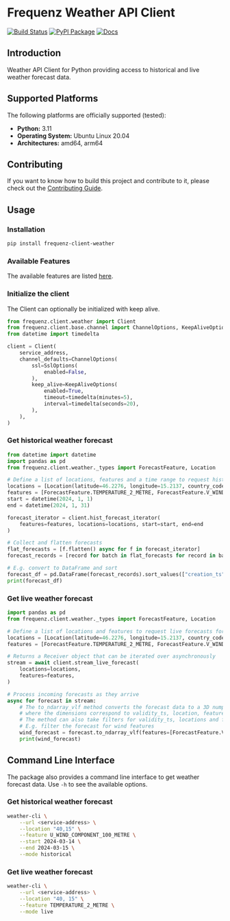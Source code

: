 # Frequenz Weather API Client

[![Build Status](https://github.com/frequenz-floss/frequenz-client-weather-python/actions/workflows/ci.yaml/badge.svg)](https://github.com/frequenz-floss/frequenz-client-weather-python/actions/workflows/ci.yaml)
[![PyPI Package](https://img.shields.io/pypi/v/frequenz-client-weather)](https://pypi.org/project/frequenz-client-weather/)
[![Docs](https://img.shields.io/badge/docs-latest-informational)](https://frequenz-floss.github.io/frequenz-client-weather-python/)

## Introduction

Weather API Client for Python providing access to historical and live weather forecast data.

## Supported Platforms

The following platforms are officially supported (tested):

- **Python:** 3.11
- **Operating System:** Ubuntu Linux 20.04
- **Architectures:** amd64, arm64

## Contributing

If you want to know how to build this project and contribute to it, please
check out the [Contributing Guide](CONTRIBUTING.md).

## Usage

### Installation

```bash
pip install frequenz-client-weather
```

### Available Features

The available features are listed [here](https://github.com/frequenz-floss/frequenz-api-weather/blob/v0.x.x/proto/frequenz/api/weather/weather.proto#L42).

### Initialize the client

The Client can optionally be initialized with keep alive.

```python
from frequenz.client.weather import Client
from frequenz.client.base.channel import ChannelOptions, KeepAliveOptions, SslOptions
from datetime import timedelta

client = Client(
    service_address,
    channel_defaults=ChannelOptions(
        ssl=SslOptions(
            enabled=False,
        ),
        keep_alive=KeepAliveOptions(
            enabled=True,
            timeout=timedelta(minutes=5),
            interval=timedelta(seconds=20),
        ),
    ),
)
```

### Get historical weather forecast

```python
from datetime import datetime
import pandas as pd
from frequenz.client.weather._types import ForecastFeature, Location

# Define a list of locations, features and a time range to request historical forecasts for
locations = [Location(latitude=46.2276, longitude=15.2137, country_code="DE")]
features = [ForecastFeature.TEMPERATURE_2_METRE, ForecastFeature.V_WIND_COMPONENT_10_METRE]
start = datetime(2024, 1, 1)
end = datetime(2024, 1, 31)

forecast_iterator = client.hist_forecast_iterator(
    features=features, locations=locations, start=start, end=end
)

# Collect and flatten forecasts
flat_forecasts = [f.flatten() async for f in forecast_iterator]
forecast_records = [record for batch in flat_forecasts for record in batch]

# E.g. convert to DataFrame and sort
forecast_df = pd.DataFrame(forecast_records).sort_values(["creation_ts", "validity_ts", "latitude", "longitude"])
print(forecast_df)
```

### Get live weather forecast

```python
import pandas as pd
from frequenz.client.weather._types import ForecastFeature, Location

# Define a list of locations and features to request live forecasts for
locations = [Location(latitude=46.2276, longitude=15.2137, country_code="DE")]
features = [ForecastFeature.TEMPERATURE_2_METRE, ForecastFeature.V_WIND_COMPONENT_10_METRE]

# Returns a Receiver object that can be iterated over asynchronously
stream = await client.stream_live_forecast(
    locations=locations,
    features=features,
)

# Process incoming forecasts as they arrive
async for forecast in stream:
    # The to_ndarray_vlf method converts the forecast data to a 3D numpy array,
    # where the dimensions correspond to validity_ts, location, feature
    # The method can also take filters for validity_ts, locations and features
    # E.g. filter the forecast for wind features
    wind_forecast = forecast.to_ndarray_vlf(features=[ForecastFeature.V_WIND_COMPONENT_10_METRE])
    print(wind_forecast)

```
## Command Line Interface

The package also provides a command line interface to get weather forecast data.
Use `-h` to see the available options.

### Get historical weather forecast

```bash
weather-cli \
    --url <service-address> \
    --location "40,15" \
    --feature U_WIND_COMPONENT_100_METRE \
    --start 2024-03-14 \
    --end 2024-03-15 \
    --mode historical
```

### Get live weather forecast

```bash
weather-cli \
    --url <service-address> \
    --location "40, 15" \
    --feature TEMPERATURE_2_METRE \
    --mode live
```

